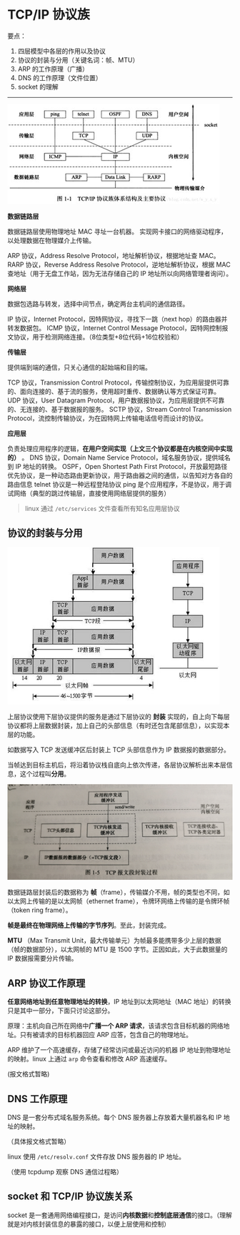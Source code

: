 # TCP/IP 协议族

要点：
1. 四层模型中各层的作用以及协议
2. 协议的封装与分用（关键名词：帧、MTU）
3. ARP 的工作原理（广播）
4. DNS 的工作原理（文件位置）
5. socket 的理解

---

![TCP/IP协议族](./assets/tcp_ip_protocols.png)

**数据链路层**

数据链路层使用物理地址 MAC 寻址一台机器。
实现网卡接口的网络驱动程序，以处理数据在物理媒介上传输。

ARP 协议，Address Resolve Protocol，地址解析协议，根据地址查 MAC。
RARP 协议，Reverse Address Resolve Protocol，逆地址解析协议，根据 MAC 查地址（用于无盘工作站，因为无法存储自己的 IP 地址所以向网络管理者询问）。

**网络层**

数据包选路与转发，选择中间节点，确定两台主机间的通信路径。

IP 协议，Internet Protocol，因特网协议，寻找下一跳（next hop）的路由器并转发数据包。
ICMP 协议，Internet Control Message Protocol，因特网控制报文协议，用于检测网络连接。（8位类型+8位代码+16位校验和）

**传输层**

提供端到端的通信，只关心通信的起始端和目的端。

TCP 协议，Transmission Control Protocol，传输控制协议，为应用层提供可靠的、面向连接的、基于流的服务，使用超时重传、数据确认等方式保证可靠。
UDP 协议，User Datagram Protocol，用户数据报协议，为应用层提供不可靠的、无连接的、基于数据报的服务。
SCTP 协议，Stream Control Transmission Protocol，流控制传输协议，为在因特网上传输电话信号而设计的协议。

**应用层**

负责处理应用程序的逻辑，**在用户空间实现（上文三个协议都是在内核空间中实现的）**
。
DNS 协议，Domain Name Service Protocol，域名服务协议，提供域名到 IP 地址的转换。
OSPF，Open Shortest Path First Protocol，开放最短路径优先协议，是一种动态路由更新协议，用于路由器之间的通信，以告知对方各自的路由信息
telnet 协议是一种远程登陆协议
ping 是个应用程序，不是协议，用于调试网络（典型的跳过传输层，直接使用网络层提供的服务）

> linux 通过 `/etc/services` 文件查看所有知名应用层协议

## 协议的封装与分用

![协议的封装](./assets/protocols_encapsulation.png)

上层协议使用下层协议提供的服务是通过下层协议的 **封装** 实现的，自上向下每层协议都将上层数据封装，加上自己的头部信息（有时还包含尾部信息），以实现本层的功能。

如数据写入 TCP 发送缓冲区后封装上 TCP 头部信息作为 IP 数据报的数据部分。

当帧达到目标主机后，将沿着协议栈自底向上依次传递，各层协议解析出来本层信息，这个过程叫**分用**。

![TCP 报文段的封装](./assets/tcp_encapsulation.jpg)

数据链路层封装后的数据称为 **帧**（frame），传输媒介不用，帧的类型也不同，如以太网上传输的是以太网帧（ethernet frame），令牌环网络上传输的是令牌环帧（token ring frame）。

**帧是最终在物理网络上传输的字节序列**。至此，封装完成。

**MTU** （Max Transmit Unit，最大传输单元）为帧最多能携带多少上层的数据（帧的数据部分），以太网帧的 MTU 是 1500 字节。正因如此，大于此数据量的 IP 数据报需要分片传输。


## ARP 协议工作原理

**任意网络地址到任意物理地址的转换**，IP 地址到以太网地址（MAC 地址）的转换只是其中一部分，下面只讨论这部分。

原理：主机向自己所在网络中**广播一个 ARP 请求**，该请求包含目标机器的网络地址。只有被请求的目标机器回应 ARP 应答，包含自己的物理地址。

ARP 维护了一个高速缓存，存储了经常访问或最近访问的机器 IP 地址到物理地址的映射。linux 上通过 `arp` 命令查看和修改 ARP 高速缓存。

(报文格式暂略)

## DNS 工作原理

DNS 是一套分布式域名服务系统。每个 DNS 服务器上存放着大量机器名和 IP 地址的映射。

（具体报文格式暂略）

linux 使用 `/etc/resolv.conf` 文件存放 DNS 服务器的 IP 地址。


（使用 tcpdump 观察 DNS 通信过程略）

## socket 和 TCP/IP 协议族关系

socket 是一套通用网络编程接口，是访问**内核数据**和**控制底层通信**的接口。（理解就是对内核封装信息的暴露的接口，以便上层使用和控制）
